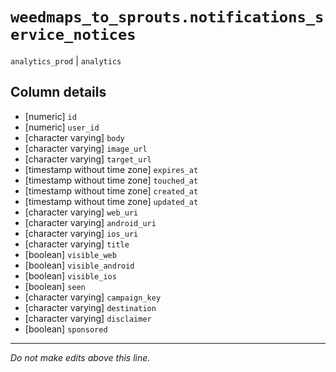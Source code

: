 # `weedmaps_to_sprouts.notifications_service_notices`
`analytics_prod` | `analytics`

## Column details
* [numeric]   `id`
* [numeric]   `user_id`
* [character varying] `body`
* [character varying] `image_url`
* [character varying] `target_url`
* [timestamp without time zone] `expires_at`
* [timestamp without time zone] `touched_at`
* [timestamp without time zone] `created_at`
* [timestamp without time zone] `updated_at`
* [character varying] `web_uri`
* [character varying] `android_uri`
* [character varying] `ios_uri`
* [character varying] `title`
* [boolean]   `visible_web`
* [boolean]   `visible_android`
* [boolean]   `visible_ios`
* [boolean]   `seen`
* [character varying] `campaign_key`
* [character varying] `destination`
* [character varying] `disclaimer`
* [boolean]   `sponsored`

-------------------------------------------------------------------------------
*Do not make edits above this line.*
